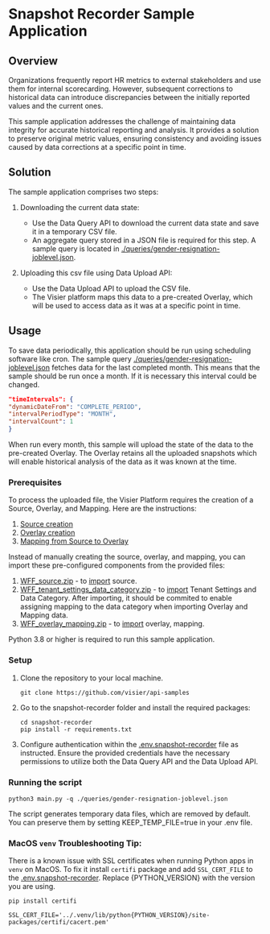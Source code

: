 # Snapshot Recorder Sample Application

## Overview

Organizations frequently report HR metrics to external stakeholders and use them for internal scorecarding.
However, subsequent corrections to historical data can introduce discrepancies between the initially reported values and
the current ones.

This sample application addresses the challenge of maintaining data integrity for accurate historical reporting and analysis.
It provides a solution to preserve original metric values, ensuring consistency and avoiding issues caused
by data corrections at a specific point in time.

## Solution

The sample application comprises two steps:

1. Downloading the current data state:
    - Use the Data Query API to download the current data state and save it in a temporary CSV file.
    - An aggregate query stored in a JSON file is required for this step. A sample query is located in
      [./queries/gender-resignation-joblevel.json](queries%2Fgender-resignation-joblevel.json).

2. Uploading this csv file using Data Upload API:
    - Use the Data Upload API to upload the CSV file.
    - The Visier platform maps this data to a pre-created Overlay, which will be used to access data as it was at a
      specific point in time.

## Usage

To save data periodically, this application should be run using scheduling software like cron.
The sample query
[./queries/gender-resignation-joblevel.json](queries%2Fgender-resignation-joblevel.json) fetches data for the last
completed month.
This means that the sample should be run once a month. If it is necessary this interval could be changed.

```json
"timeIntervals": {
"dynamicDateFrom": "COMPLETE_PERIOD",
"intervalPeriodType": "MONTH",
"intervalCount": 1
}
```

When run every month, this sample will upload the state of the data to the pre-created Overlay.
The Overlay retains all the uploaded snapshots which will enable historical analysis of the data as it was known at the time.

### Prerequisites

To process the uploaded file, the Visier Platform requires the creation of a Source, Overlay, and Mapping.
Here are the instructions:

1. [Source creation](https://docs.visier.com/developer/Studio/data/sources/source-create.htm)
2. [Overlay creation](https://docs.visier.com/developer/Analytic%20Model/analytic-objects/overlays/overlays-configure.htm)
3. [Mapping from Source to Overlay](https://docs.visier.com/developer/Studio/data/mappings/mapping-add.htm)

Instead of manually creating the source, overlay, and mapping, you can import these pre-configured components from the
provided files:

1. [WFF_source.zip](import%2FWFF_source.zip) -
   to [import](https://docs.visier.com/developer/Studio/data/sources/sources-import-export.htm) source.
2. [WFF_tenant_settings_data_category.zip](import%2FWFF_tenant_settings_data_category.zip) -
   to [import](https://docs.visier.com/developer/Studio/projects/projects-import-export.htm) Tenant Settings
   and Data Category. After importing, it should be commited to enable assigning mapping to the data category when
   importing Overlay and Mapping data.
3. [WFF_overlay_mapping.zip](import%2FWFF_overlay_mapping.zip) -
   to [import](https://docs.visier.com/developer/Studio/projects/projects-import-export.htm) overlay, mapping.

Python 3.8 or higher is required to run this sample application.

### Setup

1. Clone the repository to your local machine.
   ```shell
   git clone https://github.com/visier/api-samples
   ```
2. Go to the snapshot-recorder folder and install the required packages:
   ```shell
   cd snapshot-recorder
   pip install -r requirements.txt
   ```
3. Configure authentication within the  [.env.snapshot-recorder](.env.snapshot-recorder) file as instructed. Ensure the provided
   credentials have the necessary permissions to utilize both the Data Query API and the Data Upload API.

### Running the script

```python3 main.py -q ./queries/gender-resignation-joblevel.json```

The script generates temporary data files, which are removed by default. You can preserve them by setting
KEEP_TEMP_FILE=true in your .env file.

### MacOS `venv` Troubleshooting Tip:

There is a known issue with SSL certificates when running Python apps in `venv` on MacOS.
To fix it install `certifi` package and add `SSL_CERT_FILE` to the [.env.snapshot-recorder](.env.snapshot-recorder).
Replace {PYTHON_VERSION} with the version you are using.

```shell
pip install certifi
```

`SSL_CERT_FILE='../.venv/lib/python{PYTHON_VERSION}/site-packages/certifi/cacert.pem'`

